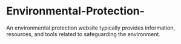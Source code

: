 # Environmental-Protection-
An environmental protection website typically provides information, resources, and tools related to safeguarding the environment.
